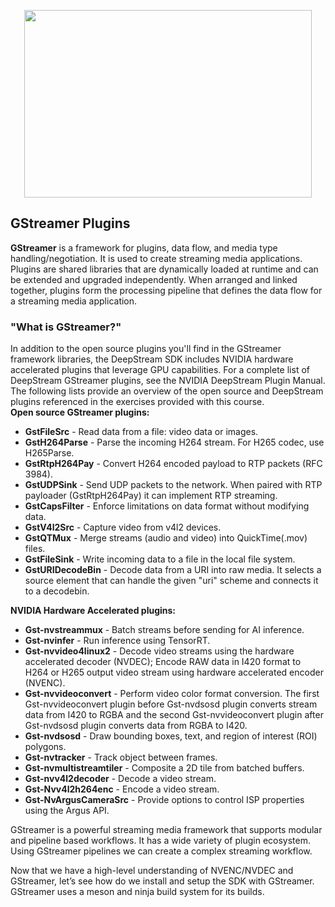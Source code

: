 
<p align="center">
  <img width="460" height="300" src="https://gstreamer.freedesktop.org/documentation/assets/images/gstreamer-logo.svg">
</p>

## GStreamer Plugins  
**GStreamer** is a framework for plugins, data flow, and media type handling/negotiation. It is used to create streaming media applications. Plugins are shared libraries that are dynamically loaded at runtime and can be extended and upgraded independently. When arranged and linked together, plugins form the processing pipeline that defines the data flow for a streaming media application.  

### "What is GStreamer?"  
In addition to the open source plugins you'll find in the GStreamer framework libraries, the DeepStream SDK includes NVIDIA hardware accelerated plugins that leverage GPU capabilities. For a complete list of DeepStream GStreamer plugins, see the NVIDIA DeepStream Plugin Manual.  
The following lists provide an overview of the open source and DeepStream plugins referenced in the exercises provided with this course.  
**Open source GStreamer plugins:**  
- **GstFileSrc** - Read data from a file: video data or images.  
- **GstH264Parse** - Parse the incoming H264 stream. For H265 codec, use H265Parse.  
- **GstRtpH264Pay** - Convert H264 encoded payload to RTP packets (RFC 3984).  
- **GstUDPSink** - Send UDP packets to the network. When paired with RTP payloader (GstRtpH264Pay) it can implement RTP streaming.  
- **GstCapsFilter** - Enforce limitations on data format without modifying data.  
- **GstV4l2Src** - Capture video from v4l2 devices.  
- **GstQTMux** - Merge streams (audio and video) into QuickTime(.mov) files.  
- **GstFileSink** - Write incoming data to a file in the local file system.  
- **GstURIDecodeBin** - Decode data from a URI into raw media. It selects a source element that can handle the given "uri" scheme and connects it to a decodebin.  


**NVIDIA Hardware Accelerated plugins:**  
- **Gst-nvstreammux** - Batch streams before sending for AI inference.  
- **Gst-nvinfer** - Run inference using TensorRT.  
- **Gst-nvvideo4linux2** - Decode video streams using the hardware accelerated decoder (NVDEC); Encode RAW data in I420 format to H264 or H265 output video stream using hardware accelerated encoder (NVENC).   
- **Gst-nvvideoconvert** - Perform video color format conversion. The first Gst-nvvideoconvert plugin before Gst-nvdsosd plugin converts stream data from I420 to RGBA and the second Gst-nvvideoconvert plugin after Gst-nvdsosd plugin converts data from RGBA to I420.  
- **Gst-nvdsosd** - Draw bounding boxes, text, and region of interest (ROI) polygons.  
- **Gst-nvtracker** - Track object between frames.  
- **Gst-nvmultistreamtiler** - Composite a 2D tile from batched buffers.  
- **Gst-nvv4l2decoder** - Decode a video stream.  
- **Gst-Nvv4l2h264enc** - Encode a video stream.  
- **Gst-NvArgusCameraSrc** - Provide options to control ISP properties using the Argus API.  




GStreamer is a powerful streaming media framework that supports modular and pipeline based workflows. It has a wide variety of plugin ecosystem. Using GStreamer pipelines we can create a complex streaming workflow.

Now that we have a high-level understanding of NVENC/NVDEC and GStreamer, let’s see how do we install and setup the SDK with GStreamer. GStreamer uses a meson and ninja build system for its builds.
 
